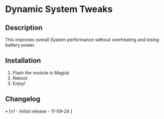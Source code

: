 # Dynamic System Tweaks


## Description
This improves overall System performance without overheating and losing battery power.


## Installation 
1. Flash the module in Magisk
3. Reboot
4. Enjoy!

## Changelog
• [v1 - Initial release - 11-09-24 ]
